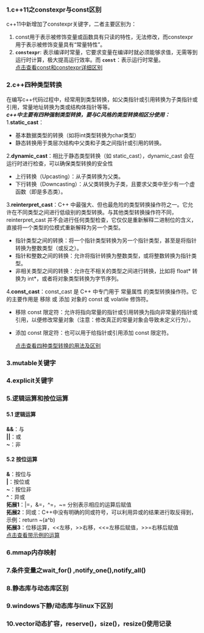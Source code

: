 ### 1.c++11之constexpr与const区别
c++11中新增加了constexpr关键字，二者主要区别为：
1. const用于表示被修饰变量或函数具有只读的特性，无法修改，而constexpr用于表示被修饰变量具有“常量特性”。
2. **`constexpr`**: 表示编译时常量，它要求变量在编译时就必须能够求值，无需等到运行时计算，极大提高运行效率。而 **`const`**：表示运行时常量。  
   [点击查看const和constexpr详细区别](https://zhuanlan.zhihu.com/p/685959718)
### 2.c++四种类型转换
在编写c++代码过程中，经常用到类型转换，如父类指针或引用转换为子类指针或引用，常量地址转换为类或结构体指针等等。  
*__c++中主要有四种强制类型转换，要与C风格的类型转换相区分使用：__*  
1.**static_cast**：
 - 基本数据类型的转换（如将int类型转换为char类型）
 - 静态转换用于类层次结构中父类和子类之间指针或引用的转换。

2.**dynamic_cast**：相比于静态类型转换（如 static_cast），dynamic_cast 会在运行时进行检查，可以确保类型转换的安全性    
 - 上行转换（Upcasting）：从子类转换为父类。
 - 下行转换（Downcasting）：从父类转换为子类，且要求父类中至少有一个虚函数（即是多态类）。

3.**reinterpret_cast**：C++ 中最强大、但也最危险的类型转换操作符之一。它允许在不同类型之间进行低级别的类型转换。与其他类型转换操作符不同，reinterpret_cast 并不会进行任何类型检查，它仅仅是重新解释二进制位的含义，直接将一个类型的位模式重新解释为另一个类型。  
 - 指针类型之间的转换：将一个指针类型转换为另一个指针类型，甚至是将指针转换为整数类型（或反之）。
 - 指针和整数之间的转换：允许将指针转换为整数类型，或将整数转换为指针类型。
 - 非相关类型之间的转换：允许在不相关的类型之间进行转换，比如将 float* 转换为 int*，或者将对象类型转换为字节序列。

4.**const_cast**：const_cast 是 C++ 中专门用于 常量属性 的类型转换操作符。它的主要作用是 移除 或 添加 对象的 const 或 volatile 修饰符。  
 - 移除 const 限定符：允许将指向常量的指针或引用转换为指向非常量的指针或引用，以便修改常量对象（注意：修改真正的常量对象会导致未定义行为）。
 - 添加 const 限定符：也可以用于给指针或引用添加 const 限定符。

   [点击查看四种类型转换的用法及区别](https://blog.csdn.net/weixin_45031801/article/details/142147962)

### 3.mutable关键字

### 4.explicit关键字  

### 5.逻辑运算和按位运算  
#### 5.1 逻辑运算
**&&**：与    
**||**：或     
**~**：非
#### 5.2 按位运算
**&**：按位与    
**|**：按位或     
**~**：按位非    
**^**：异或  
**拓展1**：|=，&=，^=，~= 分别表示相应的运算后赋值  
**拓展2**：同或：C++中没有明确的同或符号，可以利用异或的结果进行取反得到，示例：return ~(a^b)  
**拓展3**：位移运算，<<左移，>>右移，<<=左移后赋值，>>=右移后赋值  
  [点击查看带示例的运算](https://www.cnblogs.com/zhangzhixi/p/13875465.html)
### 6.mmap内存映射

### 7.条件变量之wait_for() ,notify_one(),notify_all() 

### 8.静态库与动态库区别 

### 9.windows下静/动态库与linux下区别

### 10.vector动态扩容，reserve()，size()，resize()使用记录



